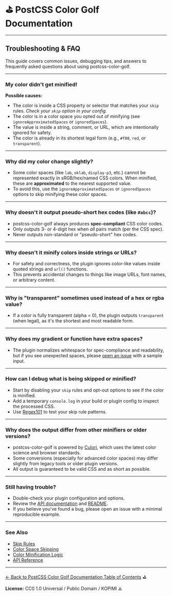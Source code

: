 # ⛳️ PostCSS Color Golf Documentation

---

## Troubleshooting & FAQ

This guide covers common issues, debugging tips, and answers to frequently asked questions about using postcss-color-golf.

---

### My color didn't get minified!

**Possible causes:**
- The color is inside a CSS property or selector that matches your `skip` rules.
  _Check your `skip` option in your config._
- The color is in a color space you opted out of minifying (see `ignoreApproximatedSpaces` or `ignoredSpaces`).
- The value is inside a string, comment, or URL, which are intentionally ignored for safety.
- The color is already in its shortest legal form (e.g., `#f00`, `red`, or `transparent`).

---

### Why did my color change slightly?

- Some color spaces (like `lab`, `oklab`, `display-p3`, etc.) cannot be represented exactly in sRGB/hex/named CSS colors.
  When minified, these are **approximated** to the nearest supported value.
- To avoid this, use the `ignoreApproximatedSpaces` or `ignoredSpaces` options to skip minifying these color spaces.

---

### Why doesn't it output pseudo-short hex codes (like `#abcc`)?

- postcss-color-golf always produces **spec-compliant** CSS color codes.
- Only outputs 3- or 4-digit hex when _all_ pairs match (per the CSS spec).
- Never outputs non-standard or "pseudo-short" hex codes.

---

### Why doesn't it minify colors inside strings or URLs?

- For safety and correctness, the plugin ignores color-like values inside quoted strings and `url()` functions.
- This prevents accidental changes to things like image URLs, font names, or arbitrary content.

---

### Why is "transparent" sometimes used instead of a hex or rgba value?

- If a color is fully transparent (alpha = 0), the plugin outputs `transparent` (when legal), as it's the shortest and most readable form.

---

### Why does my gradient or function have extra spaces?

- The plugin normalizes whitespace for spec-compliance and readability, but if you see unexpected spaces, please [open an issue](https://github.com/your-repo/issues) with a sample input.

---

### How can I debug what is being skipped or minified?

- Start by disabling your `skip` rules and opt-out options to see if the color is minified.
- Add a temporary `console.log` in your build or plugin config to inspect the processed CSS.
- Use [Regex101](https://regex101.com/) to test your skip rule patterns.

---

### Why does the output differ from other minifiers or older versions?

- postcss-color-golf is powered by [Culori](https://culorijs.org/), which uses the latest color science and browser standards.
- Some conversions (especially for advanced color spaces) may differ slightly from legacy tools or older plugin versions.
- All output is guaranteed to be valid CSS and as short as possible.

---

### Still having trouble?

- Double-check your plugin configuration and options.
- Review the [API documentation](./api.md) and [README](../README.md).
- If you believe you've found a bug, please open an issue with a minimal reproducible example.

---

### See Also

- [Skip Rules](./skip-rules.md)
- [Color Space Skipping](./color-space-skipping.md)
- [Color Minification Logic](./color-minification-logic.md)
- [API Reference](./api.md)

---

[← Back to PostCSS Color Golf Documentation Table of Contents](./README.md) ⛳️

**License:** CC0 1.0 Universal / Public Domain / KOPIMI ⟁
